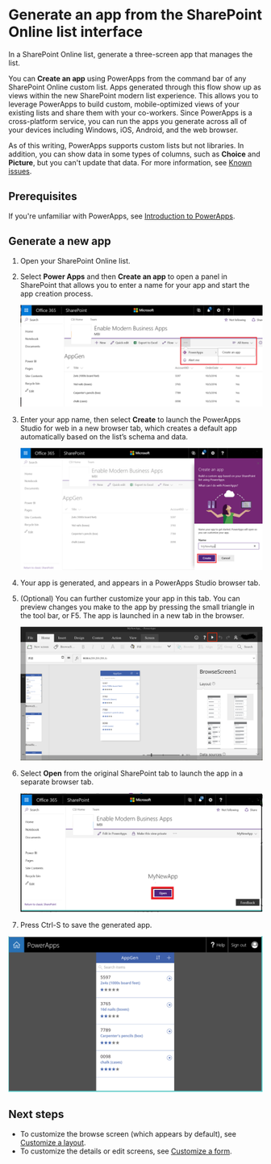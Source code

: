 <properties
   pageTitle="Generate an app to manage data from a SharePoint list | Microsoft PowerApps"
   description="Generate a three-screen app to manage data from a SharePoint list, whether the site is on-premises or in the cloud."
   services=""
   suite="powerapps"
   documentationCenter="na"
   authors="RickSaling"
   manager="anneta"
   editor=""
   tags=""/>

<tags
   ms.service="powerapps"
   ms.devlang="na"
   ms.topic="article"
   ms.tgt_pltfrm="na"
   ms.workload="na"
   ms.date="10/05/2016"
   ms.author="ricksal"/>

# Generate an app from the SharePoint Online list interface

In a SharePoint Online list, generate a three-screen app that manages the list.

You can **Create an app** using PowerApps from the command bar of any SharePoint Online custom list. Apps generated through this flow show up as views within the new SharePoint modern list experience.  This allows you to leverage PowerApps to build custom, mobile-optimized views of your existing lists and share them with your co-workers.  Since PowerApps is a cross-platform service, you can run the apps you generate across all of your devices including Windows, iOS, Android, and the web browser.

As of this writing, PowerApps supports custom lists but not libraries. In addition, you can show data in some types of columns, such as **Choice** and **Picture**, but you can't update that data. For more information, see [Known issues](connection-sharepoint-online.md#known-issues).

## Prerequisites

If you're unfamiliar with PowerApps, see [Introduction to PowerApps](getting-started.md).

## Generate a new app

1. Open your SharePoint Online list.

2. Select **Power Apps** and then **Create an app** to open a panel in SharePoint that allows you to enter a name for your app and start the app creation process.

    ![](./media/generate-app-from-sharepoint-list-interface/generate-new-app.png)

3. Enter your app name, then select **Create** to launch the PowerApps Studio for web in a new browser tab, which creates a default app automatically based on the list’s schema and data.

    ![](./media/generate-app-from-sharepoint-list-interface/enter-app-name.png)

4. Your app is generated, and appears in a PowerApps Studio browser tab.

5. (Optional) You can further customize your app in this tab. You can preview changes you make to the app by pressing the small triangle in the tool bar, or F5. The app is launched in a new tab in the browser.

    ![](./media/generate-app-from-sharepoint-list-interface/powerapp-studio-for-web.png)  

6. Select **Open** from the original SharePoint tab to launch the app in a separate browser tab.

    ![](./media/generate-app-from-sharepoint-list-interface/open-app-in-browser.png)

7. Press Ctrl-S to save the generated app.

  ![](./media/generate-app-from-sharepoint-list-interface/open-app.png)

## Next steps

- To customize the browse screen (which appears by default), see [Customize a layout](customize-layout-sharepoint.md).
- To customize the details or edit screens, see [Customize a form](customize-forms-sharepoint.md).
